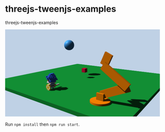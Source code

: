 # threejs-tweenjs-examples
threejs-tweenjs-examples

![Screenshot](https://github.com/tamani-coding/threejs-tweenjs-examples/blob/main/screenshot.png?raw=true)

Run `npm install` then `npm run start`.
